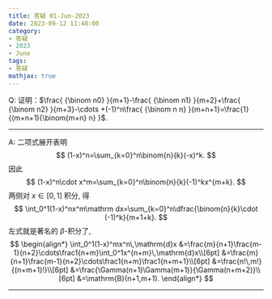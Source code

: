 ```yaml
---
title: 答疑 01-Jun-2023
date: 2023-09-12 11:40:00
category: 
- 答疑
- 2023
- June
tags: 
- 答疑
mathjax: true
---
```


Q: 证明：$\frac{ {\binom n0} }{m+1}-\frac{ {\binom n1} }{m+2}+\frac{ {\binom n2} }{m+3}-\cdots +(-1)^n\frac{ {\binom n n} }{m+n+1}=\frac{1}{(m+n+1){\binom{m+n} n} }$. 

***

A: 二项式展开表明
$$
(1-x)^n=\sum_{k=0}^n\binom{n}{k}(-x)^k.
$$
因此
$$
(1-x)^n\cdot x^m=\sum_{k=0}^n\binom{n}{k}(-1)^kx^{m+k}.
$$
两侧对 $x\in[0,1]$ 积分, 得
$$
\int_0^1(1-x)^nx^m\mathrm dx=\sum_{k=0}^n\dfrac{\binom{n}{k}\cdot (-1)^k}{m+1+k}.
$$
左式就是著名的 $\beta$-积分了, 
$$
\begin{align*}
\int_0^1(1-x)^mx^n\,\mathrm{d}x
&=\frac{m}{n+1}\frac{m-1}{n+2}\cdots\frac1{n+m}\int_0^1x^{n+m}\,\mathrm{d}x\\[6pt]
&=\frac{m}{n+1}\frac{m-1}{n+2}\cdots\frac1{n+m}\frac1{n+m+1}\\[6pt]
&=\frac{n!\,m!}{(n+m+1)!}\\[6pt]
&=\frac{\Gamma(n+1)\Gamma(m+1)}{\Gamma(n+m+2)}\\[6pt]
&=\mathrm{B}(n+1,m+1).
\end{align*}
$$

***